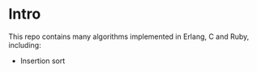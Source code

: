 # Intro

This repo contains many algorithms implemented in Erlang, C and Ruby, including:

* Insertion sort


